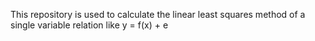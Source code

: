 This repository is used to calculate the linear least squares method of a single variable relation like y = f(x) + e

